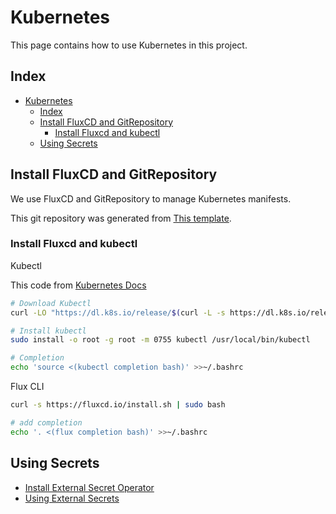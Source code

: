 # Kubernetes

This page contains how to use Kubernetes in this project.


## Index
<!-- @import "[TOC]" {cmd="toc" depthFrom=1 depthTo=6 orderedList=false} -->

<!-- code_chunk_output -->

- [Kubernetes](#kubernetes)
  - [Index](#index)
  - [Install FluxCD and GitRepository](#install-fluxcd-and-gitrepository)
    - [Install Fluxcd and kubectl](#install-fluxcd-and-kubectl)
  - [Using Secrets](#using-secrets)

<!-- /code_chunk_output -->



## Install FluxCD and GitRepository

We use FluxCD and GitRepository to manage Kubernetes manifests.

This git repository was generated from [This template](https://github.com/fluxcd/flux2-kustomize-helm-example).

### Install Fluxcd and kubectl

Kubectl

This code from [Kubernetes Docs](https://kubernetes.io/docs/tasks/tools/install-kubectl-linux/)

```bash
# Download Kubectl
curl -LO "https://dl.k8s.io/release/$(curl -L -s https://dl.k8s.io/release/stable.txt)/bin/linux/amd64/kubectl"

# Install kubectl
sudo install -o root -g root -m 0755 kubectl /usr/local/bin/kubectl

# Completion
echo 'source <(kubectl completion bash)' >>~/.bashrc

```

Flux CLI

```bash
curl -s https://fluxcd.io/install.sh | sudo bash

# add completion
echo '. <(flux completion bash)' >>~/.bashrc
```




## Using Secrets

- [Install External Secret Operator](./secrets-install.md)
- [Using External Secrets](./secrets.md)
